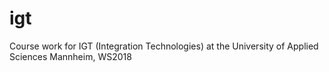 # igt
Course work for IGT (Integration Technologies) at the University of Applied Sciences Mannheim, WS2018
